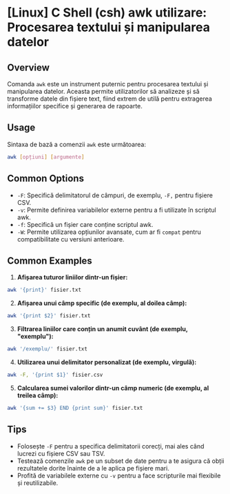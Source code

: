 # [Linux] C Shell (csh) awk utilizare: Procesarea textului și manipularea datelor

## Overview
Comanda `awk` este un instrument puternic pentru procesarea textului și manipularea datelor. Aceasta permite utilizatorilor să analizeze și să transforme datele din fișiere text, fiind extrem de utilă pentru extragerea informațiilor specifice și generarea de rapoarte.

## Usage
Sintaxa de bază a comenzii `awk` este următoarea:

```bash
awk [opțiuni] [argumente]
```

## Common Options
- `-F`: Specifică delimitatorul de câmpuri, de exemplu, `-F,` pentru fișiere CSV.
- `-v`: Permite definirea variabilelor externe pentru a fi utilizate în scriptul awk.
- `-f`: Specifică un fișier care conține scriptul awk.
- `-W`: Permite utilizarea opțiunilor avansate, cum ar fi `compat` pentru compatibilitate cu versiuni anterioare.

## Common Examples
1. **Afișarea tuturor liniilor dintr-un fișier:**

```bash
awk '{print}' fisier.txt
```

2. **Afișarea unui câmp specific (de exemplu, al doilea câmp):**

```bash
awk '{print $2}' fisier.txt
```

3. **Filtrarea liniilor care conțin un anumit cuvânt (de exemplu, "exemplu"):**

```bash
awk '/exemplu/' fisier.txt
```

4. **Utilizarea unui delimitator personalizat (de exemplu, virgulă):**

```bash
awk -F, '{print $1}' fisier.csv
```

5. **Calcularea sumei valorilor dintr-un câmp numeric (de exemplu, al treilea câmp):**

```bash
awk '{sum += $3} END {print sum}' fisier.txt
```

## Tips
- Folosește `-F` pentru a specifica delimitatorii corecți, mai ales când lucrezi cu fișiere CSV sau TSV.
- Testează comenzile `awk` pe un subset de date pentru a te asigura că obții rezultatele dorite înainte de a le aplica pe fișiere mari.
- Profită de variabilele externe cu `-v` pentru a face scripturile mai flexibile și reutilizabile.